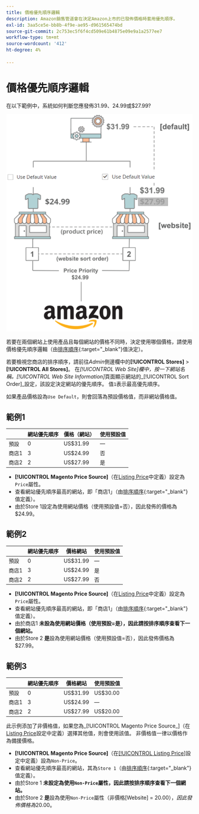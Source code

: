 ```yaml
---
title: 價格優先順序邏輯
description: Amazon銷售管道會在決定Amazon上市的已發佈價格時套用優先順序。
exl-id: 3aa5ce5e-bb8b-4f9e-ae95-d961565474bd
source-git-commit: 2c753ec5f6f4cd509e61b4875e09e9a1a2577ee7
workflow-type: tm+mt
source-wordcount: '412'
ht-degree: 4%

---
```


# 價格優先順序邏輯

在以下範例中，系統如何判斷您應發佈$31.99、$24.99或$27.99?

![商務價格範圍](assets/amazon-price-scope.png)

若要在兩個網站上使用產品且每個網站的價格不同時，決定使用哪個價格，請使用價格優先順序邏輯（由[排序順序](https://docs.magento.com/user-guide/stores/stores-all-create-view.html){:target=&quot;_blank&quot;}值決定）。

若要檢視您商店的排序順序，請前往&#x200B;_Admin_&#x200B;側邊欄中的&#x200B;**[!UICONTROL Stores]** > **[!UICONTROL All Stores]**。 在&#x200B;_[!UICONTROL Web Site]_欄中，按一下網站名稱。_[!UICONTROL Web Site Information]_&#x200B;頁面顯示網站的&#x200B;_[!UICONTROL Sort Order]_設定，該設定決定網站的優先順序。 值`1`表示最高優先順序。

如果產品價格設為`Use Default`，則會回落為預設價格值，而非網站價格值。

## 範例1

|  | 網站優先順序 | 價格（網站） | 使用預設值 |
|---|---|---|---|
| 預設 | 0 | US$31.99 | — |
| 商店1 | 3 | US$24.99 | 否 |
| 商店2 | 2 | US$27.99 | 是 |

- **[!UICONTROL Magento Price Source]**（在[Listing Price](./listing-price.md)中定義）設定為`Price`屬性。
- 查看網站優先順序最高的網站，即「商店1」（由[排序順序](https://docs.magento.com/user-guide/stores/stores-all-create-view.html){:target=&quot;_blank&quot;}值定義）。
- 由於Store 1設定為使用網站價格（使用預設值=否），因此發佈的價格為$24.99。

## 範例2

|  | 網站優先順序 | 價格網站 | 使用預設值 |
|---|---|---|---|
| 預設 | 0 | US$31.99 | — |
| 商店1 | 3 | US$24.99 | 是 |
| 商店2 | 2 | US$27.99 | 否 |

- **[!UICONTROL Magento Price Source]**（在[Listing Price](./listing-price.md)中定義）設定為`Price`屬性。
- 查看網站優先順序最高的網站，即「商店1」（由[排序順序](https://docs.magento.com/user-guide/stores/stores-all-create-view.html){:target=&quot;_blank&quot;}值定義）。
- 由於商店1 **未設為使用網站價格（使用預設=是），因此請按排序順序查看下一個網站。**
- 由於Store 2 **是**&#x200B;設為使用網站價格（使用預設值=否），因此發佈價格為$27.99。

## 範例3

|  | 網站優先順序 | 價格網站 | 使用預設值 |
|---|---|---|---|
| 預設 | 0 | US$31.99 | US$30.00 |
| 商店1 | 3 | US$24.99 | — |
| 商店2 | 2 | US$27.99 | US$20.00 |

此示例添加了非價格值，如果您為_[!UICONTROL Magento Price Source_]（在[Listing Price](./listing-price.md)設定中定義）選擇其他值，則會使用該值。 非價格值一律以價格作為備援價格。

- **[!UICONTROL Magento Price Source]**（在[[!UICONTROL Listing Price]](./listing-price.md)設定中定義）設為`Non-Price`。
- 查看網站優先順序最高的網站，其為`Store 1`（由[排序順序](https://docs.magento.com/user-guide/stores/stores-all-create-view.html){:target=&quot;_blank&quot;}值定義）。
- 由於Store 1 **未設定為使用`Non-Price`屬性，因此請按排序順序查看下一個網站。**
- 由於Store 2 **是**&#x200B;設為使用`Non-Price`屬性（非價格[Website] = $20.00），因此發佈價格為$20.00。
